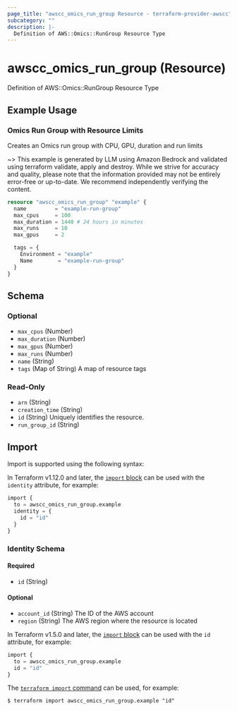 ```yaml
---
page_title: "awscc_omics_run_group Resource - terraform-provider-awscc"
subcategory: ""
description: |-
  Definition of AWS::Omics::RunGroup Resource Type
---
```


# awscc_omics_run_group (Resource)

Definition of AWS::Omics::RunGroup Resource Type

## Example Usage

### Omics Run Group with Resource Limits
Creates an Omics run group with CPU, GPU, duration and run limits

~> This example is generated by LLM using Amazon Bedrock and validated using terraform validate, apply and destroy. While we strive for accuracy and quality, please note that the information provided may not be entirely error-free or up-to-date. We recommend independently verifying the content.

```terraform
resource "awscc_omics_run_group" "example" {
  name         = "example-run-group"
  max_cpus     = 100
  max_duration = 1440 # 24 hours in minutes
  max_runs     = 10
  max_gpus     = 2

  tags = {
    Environment = "example"
    Name        = "example-run-group"
  }
}
```

<!-- schema generated by tfplugindocs -->
## Schema

### Optional

- `max_cpus` (Number)
- `max_duration` (Number)
- `max_gpus` (Number)
- `max_runs` (Number)
- `name` (String)
- `tags` (Map of String) A map of resource tags

### Read-Only

- `arn` (String)
- `creation_time` (String)
- `id` (String) Uniquely identifies the resource.
- `run_group_id` (String)

## Import

Import is supported using the following syntax:

In Terraform v1.12.0 and later, the [`import` block](https://developer.hashicorp.com/terraform/language/import) can be used with the `identity` attribute, for example:

```terraform
import {
  to = awscc_omics_run_group.example
  identity = {
    id = "id"
  }
}
```

<!-- schema generated by tfplugindocs -->
### Identity Schema

#### Required

- `id` (String)

#### Optional

- `account_id` (String) The ID of the AWS account
- `region` (String) The AWS region where the resource is located

In Terraform v1.5.0 and later, the [`import` block](https://developer.hashicorp.com/terraform/language/import) can be used with the `id` attribute, for example:

```terraform
import {
  to = awscc_omics_run_group.example
  id = "id"
}
```

The [`terraform import` command](https://developer.hashicorp.com/terraform/cli/commands/import) can be used, for example:

```shell
$ terraform import awscc_omics_run_group.example "id"
```
